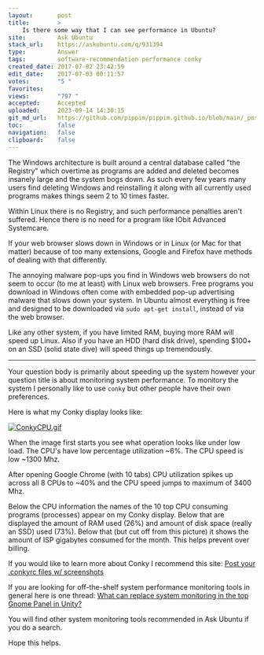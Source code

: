 ```yaml
---
layout:       post
title:        >
    Is there some way that I can see performance in Ubuntu?
site:         Ask Ubuntu
stack_url:    https://askubuntu.com/q/931394
type:         Answer
tags:         software-recommendation performance conky
created_date: 2017-07-02 23:42:59
edit_date:    2017-07-03 00:11:57
votes:        "5 "
favorites:    
views:        "797 "
accepted:     Accepted
uploaded:     2023-09-14 14:30:15
git_md_url:   https://github.com/pippim/pippim.github.io/blob/main/_posts/2017/2017-07-02-Is-there-some-way-that-I-can-see-performance-in-Ubuntu_.md
toc:          false
navigation:   false
clipboard:    false
---
```


The Windows architecture is built around a central database called "the Registry" which overtime as programs are added and deleted becomes insanely large and the system bogs down. As such every few years many users find deleting Windows and reinstalling it along with all currently used programs makes things seem 2 to 10 times faster.

Within Linux there is no Registry, and such performance penalties aren't suffered. Hence there is no need for a program like IObit Advanced Systemcare.

If your web browser slows down in Windows or in Linux (or Mac for that matter) because of too many extensions, Google and Firefox have methods of dealing with that differently.

The annoying malware pop-ups you find in Windows web browsers do not seem to occur (to me at least) with Linux web browsers. Free programs you download in Windows often come with embedded pop-up advertising malware that slows down your system. In Ubuntu almost everything is free and  designed to be downloaded via `sudo apt-get install`, instead of via the web browser.

Like any other system, if you have limited RAM, buying more RAM will speed up Linux. Also if you have an HDD (hard disk drive), spending $100+ on an SSD (solid state dive) will speed things up tremendously.


----------

Your question body is primarily about speeding up the system however your question title is about monitoring system performance. To monitory the system I personally like to use `conky` but other people have their own preferences. 

Here is what my Conky display looks like:

[![ConkyCPU.gif][1]][1]

When the image first starts you see what operation looks like under low load. The CPU's have low percentage utilization ~6%. The CPU speed is low ~1300 Mhz.

After opening Google Chrome (with 10 tabs) CPU utilization spikes up across all 8 CPUs to ~40% and the CPU speed jumps to maximum of 3400 Mhz. 

Below the CPU information the names of the 10 top CPU consuming programs (processes) appear on my Conky display. Below that are displayed the amount of RAM used (26%) and amount of disk space (really an SSD) used (73%). Below that (but cut off from this picture) it shows the amount of ISP gigabytes consumed for the month. This helps prevent over billing.

If you would like to learn more about Conky I recommend this site: [Post your .conkyrc files w/ screenshots][2]

If you are looking for off-the-shelf system performance monitoring tools in general here is one thread: [What can replace system monitoring in the top Gnome Panel in Unity?][3]

You will find other system monitoring tools recommended in Ask Ubuntu if you do a search.

Hope this helps.


  [1]: https://i.stack.imgur.com/COa1i.gif
  [2]: https://ubuntuforums.org/showthread.php?t=281865
  [3]: https://askubuntu.com/questions/29757/what-can-replace-system-monitoring-in-the-top-gnome-panel-in-unity/35733#35733
